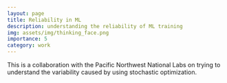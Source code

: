 ```yaml
---
layout: page
title: Reliability in ML
description: understanding the reliability of ML training 
img: assets/img/thinking_face.png
importance: 5
category: work
---
```


This is a collaboration with the Pacific Northwest National Labs 
on trying to understand the variability caused by using stochastic
optimization.